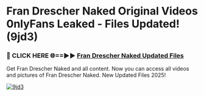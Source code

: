 # Fran Drescher Naked Original Videos 0nlyFans Leaked - Files Updated! (9jd3)

<h3>🔴 CLICK HERE 🌐==►► <a href="https://tinyurl.com/yckcrads" rel="nofollow">Fran Drescher Naked Updated Files</a></h3>

Get Fran Drescher Naked and all content. Now you can access all videos and pictures of Fran Drescher Naked. New Updated Files 2025!

[![9jd3](https://i.imgur.com/hpKpOFt.gif)](https://tinyurl.com/yckcrads)
